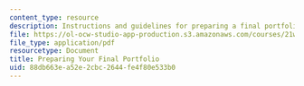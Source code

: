 ```yaml
---
content_type: resource
description: Instructions and guidelines for preparing a final portfolio for the course.
file: https://ol-ocw-studio-app-production.s3.amazonaws.com/courses/21w-730-1-expository-writing-exploring-social-and-ethical-issues-through-film-and-print-fall-2002/88db663ea52e2cbc2644fe4f80e533b0_f02portf.pdf
file_type: application/pdf
resourcetype: Document
title: Preparing Your Final Portfolio
uid: 88db663e-a52e-2cbc-2644-fe4f80e533b0
---
```

